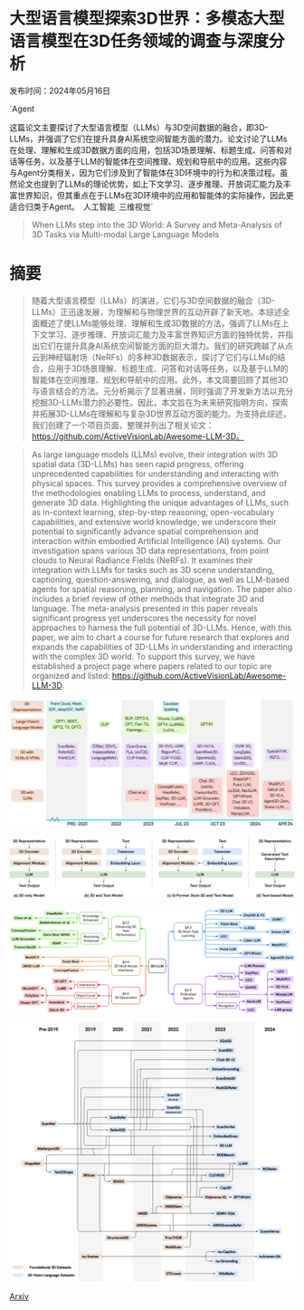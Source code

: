 # 大型语言模型探索3D世界：多模态大型语言模型在3D任务领域的调查与深度分析

发布时间：2024年05月16日

`Agent

这篇论文主要探讨了大型语言模型（LLMs）与3D空间数据的融合，即3D-LLMs，并强调了它们在提升具身AI系统空间智能方面的潜力。论文讨论了LLMs在处理、理解和生成3D数据方面的应用，包括3D场景理解、标题生成、问答和对话等任务，以及基于LLM的智能体在空间推理、规划和导航中的应用。这些内容与Agent分类相关，因为它们涉及到了智能体在3D环境中的行为和决策过程。虽然论文也提到了LLMs的理论优势，如上下文学习、逐步推理、开放词汇能力及丰富世界知识，但其重点在于LLMs在3D环境中的应用和智能体的实际操作，因此更适合归类于Agent。` `人工智能` `三维视觉`

> When LLMs step into the 3D World: A Survey and Meta-Analysis of 3D Tasks via Multi-modal Large Language Models

# 摘要

> 随着大型语言模型（LLMs）的演进，它们与3D空间数据的融合（3D-LLMs）正迅速发展，为理解和与物理世界的互动开辟了新天地。本综述全面概述了使LLMs能够处理、理解和生成3D数据的方法，强调了LLMs在上下文学习、逐步推理、开放词汇能力及丰富世界知识方面的独特优势，并指出它们在提升具身AI系统空间智能方面的巨大潜力。我们的研究跨越了从点云到神经辐射场（NeRFs）的多种3D数据表示，探讨了它们与LLMs的结合，应用于3D场景理解、标题生成、问答和对话等任务，以及基于LLM的智能体在空间推理、规划和导航中的应用。此外，本文简要回顾了其他3D与语言结合的方法。元分析揭示了显著进展，同时强调了开发新方法以充分挖掘3D-LLMs潜力的必要性。因此，本文旨在为未来研究指明方向，探索并拓展3D-LLMs在理解和与复杂3D世界互动方面的能力。为支持此综述，我们创建了一个项目页面，整理并列出了相关论文：https://github.com/ActiveVisionLab/Awesome-LLM-3D。

> As large language models (LLMs) evolve, their integration with 3D spatial data (3D-LLMs) has seen rapid progress, offering unprecedented capabilities for understanding and interacting with physical spaces. This survey provides a comprehensive overview of the methodologies enabling LLMs to process, understand, and generate 3D data. Highlighting the unique advantages of LLMs, such as in-context learning, step-by-step reasoning, open-vocabulary capabilities, and extensive world knowledge, we underscore their potential to significantly advance spatial comprehension and interaction within embodied Artificial Intelligence (AI) systems. Our investigation spans various 3D data representations, from point clouds to Neural Radiance Fields (NeRFs). It examines their integration with LLMs for tasks such as 3D scene understanding, captioning, question-answering, and dialogue, as well as LLM-based agents for spatial reasoning, planning, and navigation. The paper also includes a brief review of other methods that integrate 3D and language. The meta-analysis presented in this paper reveals significant progress yet underscores the necessity for novel approaches to harness the full potential of 3D-LLMs. Hence, with this paper, we aim to chart a course for future research that explores and expands the capabilities of 3D-LLMs in understanding and interacting with the complex 3D world. To support this survey, we have established a project page where papers related to our topic are organized and listed: https://github.com/ActiveVisionLab/Awesome-LLM-3D.

![大型语言模型探索3D世界：多模态大型语言模型在3D任务领域的调查与深度分析](../../../paper_images/2405.10255/Figure_1_May14_2.png)

![大型语言模型探索3D世界：多模态大型语言模型在3D任务领域的调查与深度分析](../../../paper_images/2405.10255/architectures-v1.1.drawio.png)

![大型语言模型探索3D世界：多模态大型语言模型在3D任务领域的调查与深度分析](../../../paper_images/2405.10255/llm_structure-v1.7.drawio.png)

![大型语言模型探索3D世界：多模态大型语言模型在3D任务领域的调查与深度分析](../../../paper_images/2405.10255/x1.png)

[Arxiv](https://arxiv.org/abs/2405.10255)